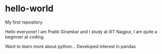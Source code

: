 # hello-world
My first repository

Hello everyone!
I am Pratik Giramkar and I study at IIIT Nagpur, I am quite a beginner at coding. 

Want to learn more about python... Developed interest in pandas
